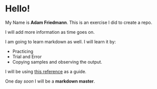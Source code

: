 # Hello!

My Name is **Adam Friedmann**.
This is an exercise I did to create a repo.

I will add more information as time goes on.

I am going to learn markdown as well. I will learn it by:

* Practicing
* Trial and Error
* Copying samples and observing the output.

I will be using [this reference](htpps://guides.github.com/features/mastering-markdown/) as a guide.

One day *soon* I will be a **markdown master**.
